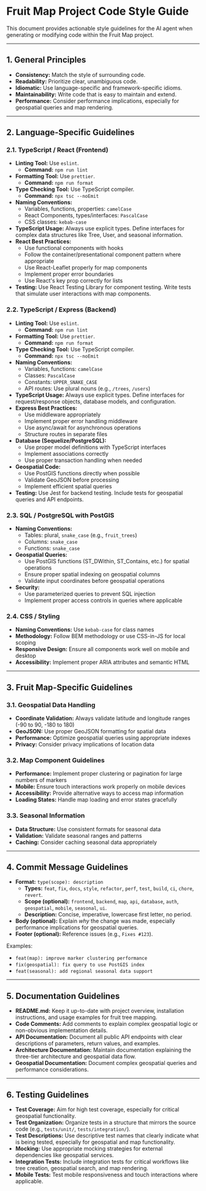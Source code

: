 # Fruit Map Project Code Style Guide

This document provides actionable style guidelines for the AI agent when generating or modifying code within the Fruit Map project.

---

## 1. General Principles

*   **Consistency:** Match the style of surrounding code.
*   **Readability:** Prioritize clear, unambiguous code.
*   **Idiomatic:** Use language-specific and framework-specific idioms.
*   **Maintainability:** Write code that is easy to maintain and extend.
*   **Performance:** Consider performance implications, especially for geospatial queries and map rendering.

---

## 2. Language-Specific Guidelines

### 2.1. TypeScript / React (Frontend)

*   **Linting Tool:** Use `eslint`.
    *   **Command:** `npm run lint`
*   **Formatting Tool:** Use `prettier`.
    *   **Command:** `npm run format`
*   **Type Checking Tool:** Use TypeScript compiler.
    *   **Command:** `npx tsc --noEmit`
*   **Naming Conventions:**
    *   Variables, functions, properties: `camelCase`
    *   React Components, types/interfaces: `PascalCase`
    *   CSS classes: `kebab-case`
*   **TypeScript Usage:** Always use explicit types. Define interfaces for complex data structures like Tree, User, and seasonal information.
*   **React Best Practices:**
    *   Use functional components with hooks
    *   Follow the container/presentational component pattern where appropriate
    *   Use React-Leaflet properly for map components
    *   Implement proper error boundaries
    *   Use React's key prop correctly for lists
*   **Testing:** Use React Testing Library for component testing. Write tests that simulate user interactions with map components.

### 2.2. TypeScript / Express (Backend)

*   **Linting Tool:** Use `eslint`.
    *   **Command:** `npm run lint`
*   **Formatting Tool:** Use `prettier`.
    *   **Command:** `npm run format`
*   **Type Checking Tool:** Use TypeScript compiler.
    *   **Command:** `npx tsc --noEmit`
*   **Naming Conventions:**
    *   Variables, functions: `camelCase`
    *   Classes: `PascalCase`
    *   Constants: `UPPER_SNAKE_CASE`
    *   API routes: Use plural nouns (e.g., `/trees`, `/users`)
*   **TypeScript Usage:** Always use explicit types. Define interfaces for request/response objects, database models, and configuration.
*   **Express Best Practices:**
    *   Use middleware appropriately
    *   Implement proper error handling middleware
    *   Use async/await for asynchronous operations
    *   Structure routes in separate files
*   **Database (Sequelize/PostgreSQL):**
    *   Use proper model definitions with TypeScript interfaces
    *   Implement associations correctly
    *   Use proper transaction handling when needed
*   **Geospatial Code:**
    *   Use PostGIS functions directly when possible
    *   Validate GeoJSON before processing
    *   Implement efficient spatial queries
*   **Testing:** Use Jest for backend testing. Include tests for geospatial queries and API endpoints.

### 2.3. SQL / PostgreSQL with PostGIS

*   **Naming Conventions:**
    *   Tables: plural, `snake_case` (e.g., `fruit_trees`)
    *   Columns: `snake_case`
    *   Functions: `snake_case`
*   **Geospatial Queries:**
    *   Use PostGIS functions (ST_DWithin, ST_Contains, etc.) for spatial operations
    *   Ensure proper spatial indexing on geospatial columns
    *   Validate input coordinates before geospatial operations
*   **Security:**
    *   Use parameterized queries to prevent SQL injection
    *   Implement proper access controls in queries where applicable

### 2.4. CSS / Styling

*   **Naming Conventions:** Use `kebab-case` for class names
*   **Methodology:** Follow BEM methodology or use CSS-in-JS for local scoping
*   **Responsive Design:** Ensure all components work well on mobile and desktop
*   **Accessibility:** Implement proper ARIA attributes and semantic HTML

---

## 3. Fruit Map-Specific Guidelines

### 3.1. Geospatial Data Handling

*   **Coordinate Validation:** Always validate latitude and longitude ranges (-90 to 90, -180 to 180)
*   **GeoJSON:** Use proper GeoJSON formatting for spatial data
*   **Performance:** Optimize geospatial queries using appropriate indexes
*   **Privacy:** Consider privacy implications of location data

### 3.2. Map Component Guidelines

*   **Performance:** Implement proper clustering or pagination for large numbers of markers
*   **Mobile:** Ensure touch interactions work properly on mobile devices
*   **Accessibility:** Provide alternative ways to access map information
*   **Loading States:** Handle map loading and error states gracefully

### 3.3. Seasonal Information

*   **Data Structure:** Use consistent formats for seasonal data
*   **Validation:** Validate seasonal ranges and patterns
*   **Caching:** Consider caching seasonal data appropriately

---

## 4. Commit Message Guidelines

*   **Format:** `type(scope): description`
    *   **Types:** `feat`, `fix`, `docs`, `style`, `refactor`, `perf`, `test`, `build`, `ci`, `chore`, `revert`.
    *   **Scope (optional):** `frontend`, `backend`, `map`, `api`, `database`, `auth`, `geospatial`, `mobile`, `seasonal`, `ui`.
    *   **Description:** Concise, imperative, lowercase first letter, no period.
*   **Body (optional):** Explain *why* the change was made, especially performance implications for geospatial queries.
*   **Footer (optional):** Reference issues (e.g., `Fixes #123`).

Examples:
*   `feat(map): improve marker clustering performance`
*   `fix(geospatial): fix query to use PostGIS index`
*   `feat(seasonal): add regional seasonal data support`

---

## 5. Documentation Guidelines

*   **README.md:** Keep it up-to-date with project overview, installation instructions, and usage examples for fruit tree mapping.
*   **Code Comments:** Add comments to explain complex geospatial logic or non-obvious implementation details.
*   **API Documentation:** Document all public API endpoints with clear descriptions of parameters, return values, and examples.
*   **Architecture Documentation:** Maintain documentation explaining the three-tier architecture and geospatial data flow.
*   **Geospatial Documentation:** Document complex geospatial queries and performance considerations.

---

## 6. Testing Guidelines

*   **Test Coverage:** Aim for high test coverage, especially for critical geospatial functionality.
*   **Test Organization:** Organize tests in a structure that mirrors the source code (e.g., `tests/unit/`, `tests/integration/`).
*   **Test Descriptions:** Use descriptive test names that clearly indicate what is being tested, especially for geospatial and map functionality.
*   **Mocking:** Use appropriate mocking strategies for external dependencies like geospatial services.
*   **Integration Tests:** Include integration tests for critical workflows like tree creation, geospatial search, and map rendering.
*   **Mobile Tests:** Test mobile responsiveness and touch interactions where applicable.